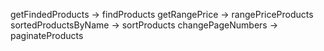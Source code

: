 getFindedProducts -> findProducts
getRangePrice -> rangePriceProducts
sortedProductsByName -> sortProducts
changePageNumbers -> paginateProducts
